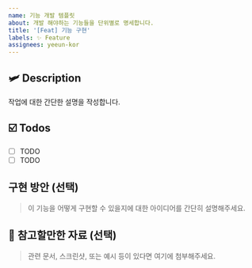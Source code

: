 ```yaml
---
name: 기능 개발 템플릿
about: 개발 해야하는 기능들을 단위별로 명세합니다.
title: '[Feat] 기능 구현'
labels: ✨ Feature
assignees: yeeun-kor
---
```


## 🛩️ Description

작업에 대한 간단한 설명을 작성합니다.

## ☑️ Todos

- [ ] TODO
- [ ] TODO

## 구현 방안 (선택)

> 이 기능을 어떻게 구현할 수 있을지에 대한 아이디어를 간단히 설명해주세요.

## 📎 참고할만한 자료 (선택)

> 관련 문서, 스크린샷, 또는 예시 등이 있다면 여기에 첨부해주세요.
